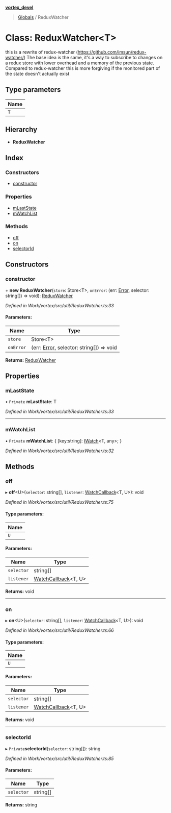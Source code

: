 **[vortex_devel](../README.md)**

> [Globals](../globals.md) / ReduxWatcher

# Class: ReduxWatcher\<T>

this is a rewrite of redux-watcher (https://github.com/imsun/redux-watcher/)
The base idea is the same, it's a way to subscribe to changes on a redux store
with lower overhead and a memory of the previous state.
Compared to redux-watcher this is more forgiving if the monitored part of the state
doesn't actually exist

## Type parameters

Name |
------ |
`T` |

## Hierarchy

* **ReduxWatcher**

## Index

### Constructors

* [constructor](reduxwatcher.md#constructor)

### Properties

* [mLastState](reduxwatcher.md#mlaststate)
* [mWatchList](reduxwatcher.md#mwatchlist)

### Methods

* [off](reduxwatcher.md#off)
* [on](reduxwatcher.md#on)
* [selectorId](reduxwatcher.md#selectorid)

## Constructors

### constructor

\+ **new ReduxWatcher**(`store`: Store\<T>, `onError`: (err: [Error](notsupportederror.md#error), selector: string[]) => void): [ReduxWatcher](reduxwatcher.md)

*Defined in Work/vortex/src/util/ReduxWatcher.ts:33*

#### Parameters:

Name | Type |
------ | ------ |
`store` | Store\<T> |
`onError` | (err: [Error](notsupportederror.md#error), selector: string[]) => void |

**Returns:** [ReduxWatcher](reduxwatcher.md)

## Properties

### mLastState

• `Private` **mLastState**: T

*Defined in Work/vortex/src/util/ReduxWatcher.ts:33*

___

### mWatchList

• `Private` **mWatchList**: { [key:string]: [IWatch](../interfaces/iwatch.md)\<T, any>;  }

*Defined in Work/vortex/src/util/ReduxWatcher.ts:32*

## Methods

### off

▸ **off**\<U>(`selector`: string[], `listener`: [WatchCallback](../globals.md#watchcallback)\<T, U>): void

*Defined in Work/vortex/src/util/ReduxWatcher.ts:75*

#### Type parameters:

Name |
------ |
`U` |

#### Parameters:

Name | Type |
------ | ------ |
`selector` | string[] |
`listener` | [WatchCallback](../globals.md#watchcallback)\<T, U> |

**Returns:** void

___

### on

▸ **on**\<U>(`selector`: string[], `listener`: [WatchCallback](../globals.md#watchcallback)\<T, U>): void

*Defined in Work/vortex/src/util/ReduxWatcher.ts:66*

#### Type parameters:

Name |
------ |
`U` |

#### Parameters:

Name | Type |
------ | ------ |
`selector` | string[] |
`listener` | [WatchCallback](../globals.md#watchcallback)\<T, U> |

**Returns:** void

___

### selectorId

▸ `Private`**selectorId**(`selector`: string[]): string

*Defined in Work/vortex/src/util/ReduxWatcher.ts:85*

#### Parameters:

Name | Type |
------ | ------ |
`selector` | string[] |

**Returns:** string
